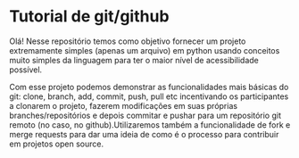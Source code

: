 # Tutorial de git/github

Olá! Nesse repositório temos como objetivo fornecer um projeto extremamente simples (apenas um arquivo) em python usando conceitos muito simples da linguagem para ter o maior nível de acessibilidade possível.

Com esse projeto podemos demonstrar as funcionalidades mais básicas do git: clone, branch, add, commit, push, pull etc incentivando os participantes a clonarem o projeto, fazerem modificações em suas próprias branches/repositórios e depois commitar e pushar para um repositório git remoto (no caso, no github).Utilizaremos também a funcionalidade de fork e merge requests para dar uma ideia de como é o processo para contribuir em projetos open source.
